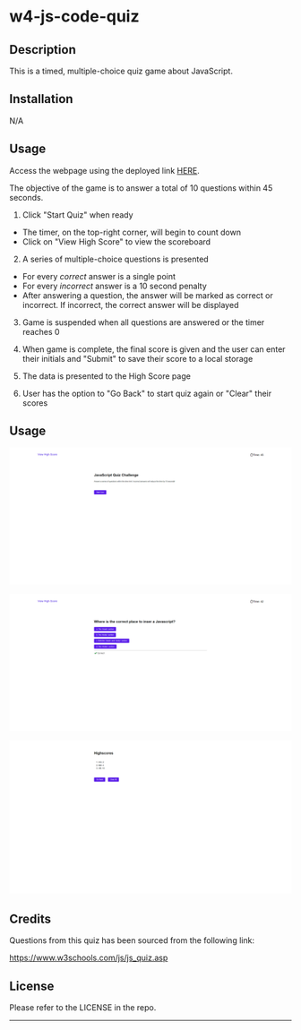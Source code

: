 # w4-js-code-quiz

## Description

This is a timed, multiple-choice quiz game about JavaScript.


## Installation

N/A


## Usage

Access the webpage using the deployed link [HERE](https://trahy.github.io/w4-js-code-quiz/).

The objective of the game is to answer a total of 10 questions within 45 seconds.

1. Click "Start Quiz" when ready
* The timer, on the top-right corner, will begin to count down
* Click on "View High Score" to view the scoreboard


2. A series of multiple-choice questions is presented
* For every *correct* answer is a single point
* For every *incorrect* answer is a 10 second penalty
* After answering a question, the answer will be marked as correct or incorrect. If incorrect, the correct answer will be displayed

3. Game is suspended when all questions are answered or the timer reaches 0

4. When game is complete, the final score is given and the user can enter their initials and "Submit" to save their score to a local storage

5. The data is presented to the High Score page

6. User has the option to "Go Back" to start quiz again or "Clear" their scores


## Usage

![screenshot of quiz main page](assets/screencap1.png)

![screenshot of quiz questions](assets/screencap2.png)

![screenshot of high score board](assets/screencap3.png)


## Credits

Questions from this quiz has been sourced from the following link:

https://www.w3schools.com/js/js_quiz.asp


## License

Please refer to the LICENSE in the repo.

---